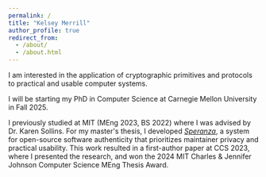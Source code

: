 ```yaml
---
permalink: /
title: "Kelsey Merrill"
author_profile: true
redirect_from: 
  - /about/
  - /about.html
---
```


I am interested in the application of cryptographic primitives and
protocols to practical and usable computer systems.

I will be starting my PhD in Computer Science at Carnegie Mellon University in Fall 2025.

I previously studied at MIT (MEng 2023, BS 2022) where I was advised
by Dr. Karen Sollins. For my master's thesis, I developed
[*Speranza*](/files/speranza.pdf), a system for open-source software
authenticity that prioritizes maintainer privacy and practical
usability. This work resulted in a first-author paper at CCS 2023,
where I presented the research, and won the 2024 MIT Charles &
Jennifer Johnson Computer Science MEng Thesis Award.
